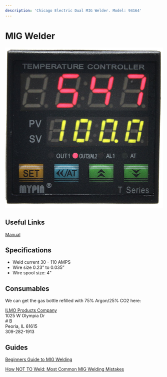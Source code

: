 ```yaml
---
description: 'Chicago Electric Dual MIG Welder. Model: 94164'
---
```


# MIG Welder

![](../.gitbook/assets/image%20%2845%29.png)

## Useful Links

[Manual](https://drive.google.com/open?id=1sEncS-QVZqNk-edpvJrYu_3Ug3rL3Ajw)

## Specifications

* Weld current 30 - 110 AMPS
* Wire size 0.23” to 0.035”
* Wire spool size: 4"

## Consumables

We can get the gas bottle refilled with 75% Argon/25% CO2 here:  
  
[ILMO Products Company ](https://goo.gl/maps/YxWouCqeBWZy4DWVA)  
1025 W Olympia Dr  
\# B  
 Peoria, IL 61615  
309-282-1913

## Guides

[Beginners Guide to MIG Welding](https://www.youtube.com/watch?v=QlmOb1tIJ4Y)

[How NOT TO Weld: Most Common MIG Welding Mistakes](https://www.youtube.com/watch?v=Xod-ByrxHg4&t=329s)


